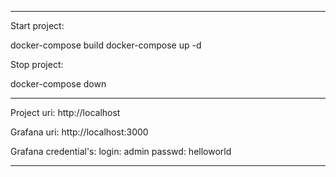 ---------------

Start project: 

docker-compose build
docker-compose up -d


Stop project:

docker-compose down

---------------


Project uri: http://localhost

Grafana uri: http://localhost:3000

Grafana credential's:
login: admin   passwd: helloworld

---------------


